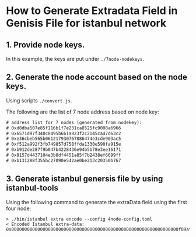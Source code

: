 # How to Generate Extradata Field in Genisis File for istanbul network

## 1. Provide node keys.
In this example, the keys are put under `./7node-nodekeys`.

## 2. Generate the node account based on the node keys.
Using scripts `./convert.js`. 

The following are the list of 7 node address based on node key:

```txt
# address list for 7 nodes (generated from nodekey):
# 0xd8dba507e85f116b1f7e231ca8525fc9008a6966
# 0x6571d97f340c8495b661a823f2c2145ca47d63c2
# 0xe36cbeb565b061217930767886474e3cde903ac5
# 0xf512a992f3fb749857d758ffda1330e590fa915e
# 0xb912de287f9b047b4228436e94b5b78e3ee16171
# 0x8157d4437104e3b8df4451a85f7b2438ef6699ff
# 0xb131288f355bc27090e542ae0be213c20350b767
```



## 3. Generate istanbul genersis file by using istanbul-tools
Using the following command to generate the extraData field using the first four node:

```shell
> ./bin/istanbul extra encode --config 4node-config.toml
< Encoded Istanbul extra-data: 0x0000000000000000000000000000000000000000000000000000000000000000f89af85494d8dba507e85f116b1f7e231ca8525fc9008a6966946571d97f340c8495b661a823f2c2145ca47d63c294e36cbeb565b061217930767886474e3cde903ac594f512a992f3fb749857d758ffda1330e590fa915eb8410000000000000000000000000000000000000000000000000000000000000000000000000000000000000000000000000000000000000000000000000000000000c0
```



